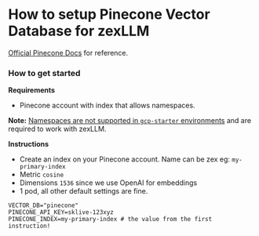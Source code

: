 # How to setup Pinecone Vector Database for zexLLM

[Official Pinecone Docs](https://docs.pinecone.io/docs/overview) for reference.

### How to get started

**Requirements**

- Pinecone account with index that allows namespaces.

**Note:** [Namespaces are not supported in `gcp-starter` environments](https://docs.pinecone.io/docs/namespaces) and are required to work with zexLLM.

**Instructions**

- Create an index on your Pinecone account. Name can be zex eg: `my-primary-index`
- Metric `cosine`
- Dimensions `1536` since we use OpenAI for embeddings
- 1 pod, all other default settings are fine.

```
VECTOR_DB="pinecone"
PINECONE_API_KEY=sklive-123xyz
PINECONE_INDEX=my-primary-index # the value from the first instruction!
```
